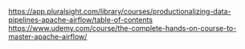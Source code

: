 https://app.pluralsight.com/library/courses/productionalizing-data-pipelines-apache-airflow/table-of-contents <br>
https://www.udemy.com/course/the-complete-hands-on-course-to-master-apache-airflow/ <br>
